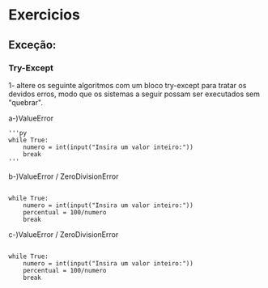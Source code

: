 # Exercicios

## Exceção:
### Try-Except
1- altere os seguinte algoritmos com um bloco try-except para tratar os devidos erros, modo que os sistemas a seguir possam ser executados sem "quebrar".

a-)ValueError
<pre><code>'''py
while True:
    numero = int(input("Insira um valor inteiro:"))
    break
'''</code></pre>

b-)ValueError / ZeroDivisionError
<pre><code>
while True:
    numero = int(input("Insira um valor inteiro:"))
    percentual = 100/numero
    break
</code></pre>

c-)ValueError / ZeroDivisionError
<pre><code>
while True:
    numero = int(input("Insira um valor inteiro:"))
    percentual = 100/numero
    break
</code></pre>